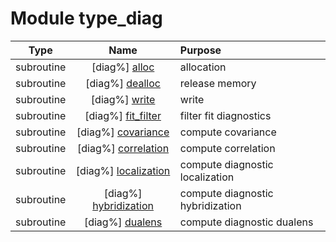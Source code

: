 # Module type_diag

| Type | Name | Purpose |
| :--: | :--: | :---------- |
| subroutine | [diag%] [alloc](https://github.com/JCSDA/saber/src/bump/type_diag.F90#L51) | allocation |
| subroutine | [diag%] [dealloc](https://github.com/JCSDA/saber/src/bump/type_diag.F90#L94) | release memory |
| subroutine | [diag%] [write](https://github.com/JCSDA/saber/src/bump/type_diag.F90#L120) | write |
| subroutine | [diag%] [fit_filter](https://github.com/JCSDA/saber/src/bump/type_diag.F90#L225) | filter fit diagnostics |
| subroutine | [diag%] [covariance](https://github.com/JCSDA/saber/src/bump/type_diag.F90#L361) | compute covariance |
| subroutine | [diag%] [correlation](https://github.com/JCSDA/saber/src/bump/type_diag.F90#L418) | compute correlation |
| subroutine | [diag%] [localization](https://github.com/JCSDA/saber/src/bump/type_diag.F90#L515) | compute diagnostic localization |
| subroutine | [diag%] [hybridization](https://github.com/JCSDA/saber/src/bump/type_diag.F90#L597) | compute diagnostic hybridization |
| subroutine | [diag%] [dualens](https://github.com/JCSDA/saber/src/bump/type_diag.F90#L679) | compute diagnostic dualens |
